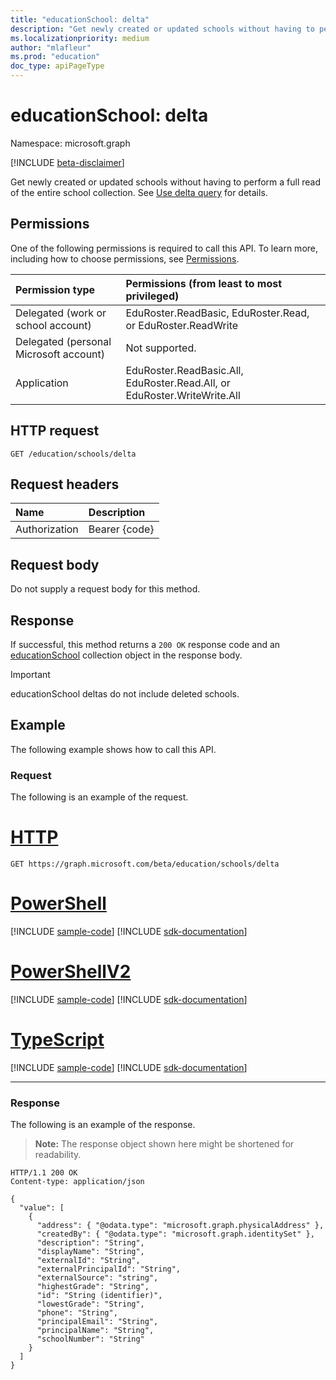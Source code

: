 ```yaml
---
title: "educationSchool: delta"
description: "Get newly created or updated schools without having to perform a full read of the entire school collection."
ms.localizationpriority: medium
author: "mlafleur"
ms.prod: "education"
doc_type: apiPageType
---
```


# educationSchool: delta

Namespace: microsoft.graph

[!INCLUDE [beta-disclaimer](../../includes/beta-disclaimer.md)]

Get newly created or updated schools without having to perform a full read of the entire school collection. See [Use delta query](/graph/delta-query-overview) for details.

## Permissions

One of the following permissions is required to call this API. To learn more, including how to choose permissions, see [Permissions](/graph/permissions-reference).

| Permission type                        | Permissions (from least to most privileged)                              |
| :------------------------------------- | :----------------------------------------------------------------------- |
| Delegated (work or school account)     | EduRoster.ReadBasic, EduRoster.Read, or EduRoster.ReadWrite              |
| Delegated (personal Microsoft account) | Not supported.                                                           |
| Application                            | EduRoster.ReadBasic.All, EduRoster.Read.All, or EduRoster.WriteWrite.All |

## HTTP request

<!-- { "blockType": "ignored" } -->

```http
GET /education/schools/delta
```

## Request headers

| Name          | Description   |
| :------------ | :------------ |
| Authorization | Bearer {code} |

## Request body

Do not supply a request body for this method.

## Response

If successful, this method returns a `200 OK` response code and an [educationSchool](../resources/educationschool.md) collection object in the response body.

> [!IMPORTANT]
> educationSchool deltas do not include deleted schools.

## Example

The following example shows how to call this API.

### Request

The following is an example of the request.


# [HTTP](#tab/http)
<!-- {
  "blockType": "request",
  "name": "educationschool_delta"
}-->

```msgraph-interactive
GET https://graph.microsoft.com/beta/education/schools/delta
```

# [PowerShell](#tab/powershell)
[!INCLUDE [sample-code](../includes/snippets/powershell/educationschool-delta-powershell-snippets.md)]
[!INCLUDE [sdk-documentation](../includes/snippets/snippets-sdk-documentation-link.md)]

# [PowerShellV2](#tab/powershellv2)
[!INCLUDE [sample-code](../includes/snippets/powershellv2/educationschool-delta-powershellv2-snippets.md)]
[!INCLUDE [sdk-documentation](../includes/snippets/snippets-sdk-documentation-link.md)]

# [TypeScript](#tab/typescript)
[!INCLUDE [sample-code](../includes/snippets/typescript/educationschool-delta-typescript-snippets.md)]
[!INCLUDE [sdk-documentation](../includes/snippets/snippets-sdk-documentation-link.md)]

---

### Response

The following is an example of the response.

> **Note:** The response object shown here might be shortened for readability.

<!-- {
  "blockType": "response",
  "truncated": true,
  "@odata.type": "microsoft.graph.educationSchool",
  "isCollection": true
} -->

```http
HTTP/1.1 200 OK
Content-type: application/json

{
  "value": [
    {
      "address": { "@odata.type": "microsoft.graph.physicalAddress" },
      "createdBy": { "@odata.type": "microsoft.graph.identitySet" },
      "description": "String",
      "displayName": "String",
      "externalId": "String",
      "externalPrincipalId": "String",
      "externalSource": "string",
      "highestGrade": "String",
      "id": "String (identifier)",
      "lowestGrade": "String",
      "phone": "String",
      "principalEmail": "String",
      "principalName": "String",
      "schoolNumber": "String"
    }
  ]
}
```

<!-- uuid: 8fcb5dbc-d5aa-4681-8e31-b001d5168d79
2015-10-25 14:57:30 UTC -->
<!-- {
  "type": "#page.annotation",
  "description": "educationSchool: delta",
  "keywords": "",
  "section": "documentation",
  "tocPath": ""
}-->


